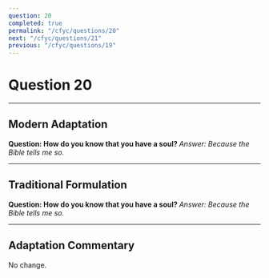 ```yaml
---
question: 20
completed: true
permalink: "/cfyc/questions/20"
next: "/cfyc/questions/21"
previous: "/cfyc/questions/19"
---
```

# Question 20
---
## Modern Adaptation
<strong>
    Question: How do you know that you have a soul?
</strong>

<em>
    Answer: Because the Bible tells me so.
</em>

---
## Traditional Formulation
<strong>
    Question: How do you know that you have a soul?
</strong>

<em>
    Answer: Because the Bible tells me so.
</em>

---
## Adaptation Commentary
No change.
